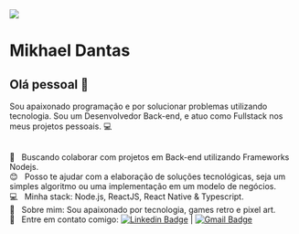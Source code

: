<img width="auto" src="https://github.com/tgmarinho/tgmarinho/blob/master/banner.png">

# Mikhael Dantas

## Olá pessoal 👋
Sou apaixonado programação e por solucionar problemas utilizando tecnologia.
Sou um Desenvolvedor Back-end, e atuo como Fullstack nos meus projetos pessoais. :computer:

 <br/> :purple_heart: &nbsp; Buscando colaborar com projetos em Back-end utilizando Frameworks Nodejs.
 <br/> :blush: &nbsp; Posso te ajudar com a elaboração de soluções tecnológicas, seja um simples algoritmo ou uma implementação em um modelo de negócios. 
 <br/> :computer: &nbsp; Minha stack: Node.js, ReactJS, React Native & Typescript.
 <br/> 💬  &nbsp; Sobre mim: Sou apaixonado por tecnologia, games retro e pixel art.
 <br/> :email: &nbsp; Entre em contato comigo: [![Linkedin Badge](https://img.shields.io/badge/-MikhaelDantas-blue?style=flat-square&logo=Linkedin&logoColor=white&link=https://www.linkedin.com/in/mikhael-dantas/)](https://www.linkedin.com/in/mikhael-dantas/) 
| 
[![Gmail Badge](https://img.shields.io/badge/-mikhael.dcs@gmail.com-c14438?style=flat-square&logo=Gmail&logoColor=white&link=mailto:mikhael.dcs@gmail.com)](mikhael.dcs@gmail.com)
